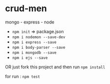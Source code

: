 # crud-men
mongo - express - node

* `npm init` => package.json
* `npm i nodemon --save-dev`
* `npm i express --save`
* `npm i body-parser --save`
* `npm i mongodb --save`
* `npm i ejs --save`

OR just fork this project and then run `npm install`

for run : `npm test`
